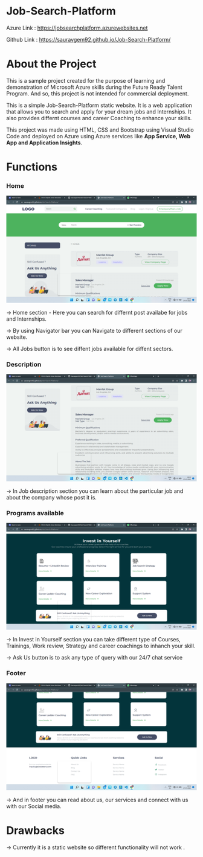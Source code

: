 # Job-Search-Platform 

Azure Link : https://jobsearchplatform.azurewebsites.net

Github Link : https://sauravgem92.github.io/Job-Search-Platform/

# About the Project
This is a sample project created for the purpose of learning and demonstration of Microsoft Azure skills during the Future Ready Talent Program. And so, this project is not intended for commercial deployment.

This is a simple Job-Search-Platform static website. It is a web application that allows you to search and apply for your dream jobs and Internships.
It also provides differnt courses and career Coaching to enhance your skills.

This project was made using HTML, CSS and Bootstrap using Visual Studio Code and deployed on Azure using Azure services like **App Service, Web App and Application Insights**.

# Functions
<!-- ![Home Section](./img/Screenshot (50).png)
![Home Section](https://github.com/Sauravgem92/Job-Search-Platform/blob/main/img/Screenshot (50).png) -->
<h3>Home</h3>
<img src="./img/Screenshot (50).png">

-> Home section - Here you can search for differnt post availabe for jobs and Internships.

-> By using Navigator bar you can Navigate to different sections of our website. 

-> All Jobs button is to see diffent jobs available for diffent sectors.

<h3>Description</h3>
<img src="./img/Screenshot (51).png">

-> In Job description section you can learn about the particular job and about the company whose post it is.

<h3>Programs available</h3>
<img src="./img/Screenshot (53).png">

-> In Invest in Yourself section you can take different type of Courses, Trainings, Work review, Strategy and career coachings to inhanch your skill.

-> Ask Us button is to ask any type of query with our 24/7 chat service

<h3>Footer</h3>
<img src="./img/Screenshot (54).png">

-> And in footer you can read about us, our services and connect with us with our Social media.

# Drawbacks
-> Currently it is a static website so different functionality will not work .


